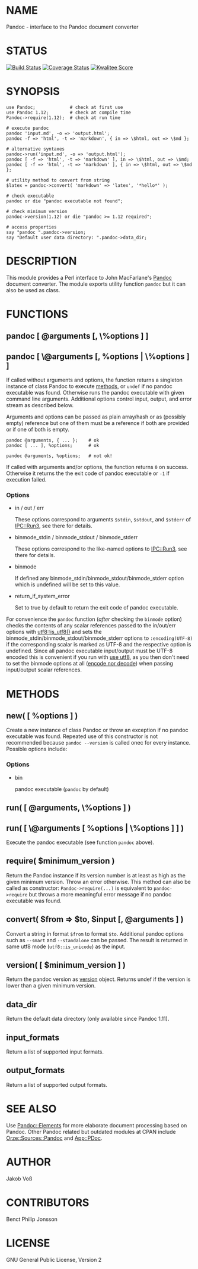 # NAME

Pandoc - interface to the Pandoc document converter

# STATUS

[![Build Status](https://travis-ci.org/nichtich/Pandoc-Wrapper.svg)](https://travis-ci.org/nichtich/Pandoc-Wrapper)
[![Coverage Status](https://coveralls.io/repos/nichtich/Pandoc-Wrapper/badge.svg)](https://coveralls.io/r/nichtich/Pandoc-Wrapper)
[![Kwalitee Score](http://cpants.cpanauthors.org/dist/Pandoc.png)](http://cpants.cpanauthors.org/dist/Pandoc)

# SYNOPSIS

    use Pandoc;             # check at first use
    use Pandoc 1.12;        # check at compile time
    Pandoc->require(1.12);  # check at run time

    # execute pandoc
    pandoc 'input.md', -o => 'output.html';
    pandoc -f => 'html', -t => 'markdown', { in => \$html, out => \$md };

    # alternative syntaxes
    pandoc->run('input.md', -o => 'output.html');
    pandoc [ -f => 'html', -t => 'markdown' ], in => \$html, out => \$md;
    pandoc [ -f => 'html', -t => 'markdown' ], { in => \$html, out => \$md };

    # utility method to convert from string
    $latex = pandoc->convert( 'markdown' => 'latex', '*hello*' );

    # check executable
    pandoc or die "pandoc executable not found";

    # check minimum version
    pandoc->version(1.12) or die "pandoc >= 1.12 required";

    # access properties
    say "pandoc ".pandoc->version;
    say "Default user data directory: ".pandoc->data_dir;

# DESCRIPTION

This module provides a Perl interface to John MacFarlane's
[Pandoc](http://pandoc.org) document converter. The module exports utility
function `pandoc` but it can also be used as class.

# FUNCTIONS

## pandoc \[ @arguments \[, \\%options \] \]

## pandoc \[ \\@arguments \[, %options | \\%options \] \]

If called without arguments and options, the function returns a singleton
instance of class Pandoc to execute [methods](#methods), or `undef` if no
pandoc executable was found. Otherwise runs the pandoc executable with given
command line arguments. Additional options control input, output, and error
stream as described below.

Arguments and options can be passed as plain array/hash or as (possibly empty)
reference but one of them must be a reference if both are provided or if one of
both is empty.

    pandoc @arguments, { ... };    # ok
    pandoc [ ... ], %options;      # ok

    pandoc @arguments, %options;   # not ok!

If called with arguments and/or options, the function returns `0` on success.
Otherwise it returns the the exit code of pandoc executable or `-1` if
execution failed.

### Options

- in / out / err

    These options correspond to arguments `$stdin`, `$stdout`, and
    `$stderr` of [IPC::Run3](https://metacpan.org/pod/IPC::Run3), see there for details.

- binmode\_stdin / binmode\_stdout / binmode\_stderr

    These options correspond to the like-named options to [IPC::Run3](https://metacpan.org/pod/IPC::Run3), see
    there for details.

- binmode

    If defined any binmode\_stdin/binmode\_stdout/binmode\_stderr option which
    is undefined will be set to this value.

- return\_if\_system\_error

    Set to true by default to return the exit code of pandoc executable. 

For convenience the `pandoc` function (_after_ checking the `binmode`
option) checks the contents of any scalar references passed to the
in/out/err options with
[utf8::is\_utf8()](https://metacpan.org/pod/utf8#flag-utf8::is_utf8-string)
and sets the binmode\_stdin/binmode\_stdout/binmode\_stderr options to
`:encoding(UTF-8)` if the corresponding scalar is marked as UTF-8 and
the respective option is undefined. Since all pandoc executable
input/output must be UTF-8 encoded this is convenient if you run with
[use utf8](https://metacpan.org/pod/utf8), as you then don't need to set the binmode options at
all ([encode nor decode](https://metacpan.org/pod/Encode)) when passing input/output scalar
references.

# METHODS

## new( \[ %options \] )

Create a new instance of class Pandoc or throw an exception if no pandoc
executable was found. Repeated use of this constructor is not recommended
because `pandoc --version` is called onec for every instance. Possible options
include:

### Options

- bin

    pandoc executable (`pandoc` by default)

## run( \[ @arguments, \\%options \] )

## run( \[ \\@arguments \[ %options | \\%options \] \] )

Execute the pandoc executable (see function `pandoc` above).

## require( $minimum\_version )

Return the Pandoc instance if its version number is at least as high as the
given minimum version. Throw an error otherwise.  This method can also be
called as constructor: `Pandoc->require(...)` is equivalent to `pandoc->require` but throws a more meaningful error message if no pandoc
executable was found.

## convert( $from => $to, $input \[, @arguments \] )

Convert a string in format `$from` to format `$to`. Additional pandoc options
such as `--smart` and `--standalone` can be passed. The result is returned
in same utf8 mode (`utf8::is_unicode`) as the input.

## version( \[ $minimum\_version \] )

Return the pandoc version as [version](https://metacpan.org/pod/version) object. Returns undef if the version is
lower than a given minimum version.

## data\_dir

Return the default data directory (only available since Pandoc 1.11).

## input\_formats

Return a list of supported input formats.

## output\_formats

Return a list of supported output formats.

# SEE ALSO

Use [Pandoc::Elements](https://metacpan.org/pod/Pandoc::Elements) for more elaborate document processing based on Pandoc.
Other Pandoc related but outdated modules at CPAN include
[Orze::Sources::Pandoc](https://metacpan.org/pod/Orze::Sources::Pandoc) and [App::PDoc](https://metacpan.org/pod/App::PDoc).

# AUTHOR

Jakob Voß

# CONTRIBUTORS

Benct Philip Jonsson

# LICENSE

GNU General Public License, Version 2
